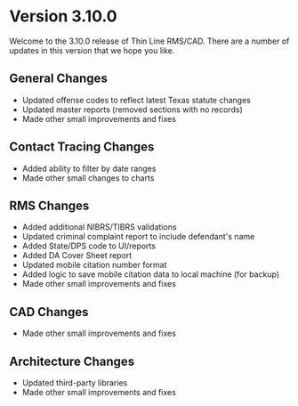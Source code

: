 ﻿# Version 3.10.0

Welcome to the 3.10.0 release of Thin Line RMS/CAD. There are a number of updates in this version that we hope you like.

<!--### Highlights-->

<!--
### General System Highlights
<iframe width="560" height="315" src="https://www.youtube.com/embed/tlln1Ek_fSM" frameborder="0" allow="accelerometer; autoplay; encrypted-media; gyroscope; picture-in-picture" allowfullscreen></iframe>

### RMS/CAD Highlights
<iframe width="560" height="315" src="https://www.youtube.com/embed/3eAmemIk8fk" frameborder="0" allow="accelerometer; autoplay; encrypted-media; gyroscope; picture-in-picture" allowfullscreen></iframe>

### Contact Tracing Highlights
<iframe width="560" height="315" src="https://www.youtube.com/embed/05aQTWaCwuc" frameborder="0" allow="accelerometer; autoplay; encrypted-media; gyroscope; picture-in-picture" allowfullscreen></iframe>

### Administrative Highlights
<iframe width="560" height="315" src="https://www.youtube.com/embed/SrcEqOjxKw8" frameborder="0" allow="accelerometer; autoplay; encrypted-media; gyroscope; picture-in-picture" allowfullscreen></iframe>
-->

<!-- <img src="ShowPassword.png"/> -->

## General Changes

* Updated offense codes to reflect latest Texas statute changes
* Updated master reports (removed sections with no records)
* Made other small improvements and fixes

## Contact Tracing Changes
* Added ability to filter by date ranges
* Made other small changes to charts

## RMS Changes

* Added additional NIBRS/TIBRS validations
* Updated criminal complaint report to include defendant's name
* Added State/DPS code to UI/reports
* Added DA Cover Sheet report
* Updated mobile citation number format 
* Added logic to save mobile citation data to local machine (for backup)
* Made other small improvements and fixes

## CAD Changes

* Made other small improvements and fixes

## Architecture Changes

* Updated third-party libraries
* Made other small improvements and fixes
